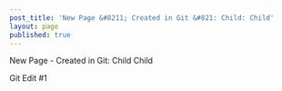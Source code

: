 ```yaml
---
post_title: 'New Page &#8211; Created in Git &#821: Child: Child'
layout: page
published: true
---
```

New Page - Created in Git: Child Child

Git Edit #1